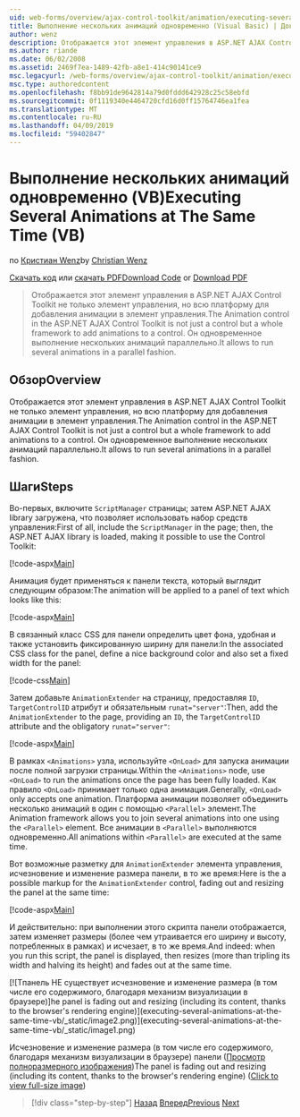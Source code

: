 ```yaml
---
uid: web-forms/overview/ajax-control-toolkit/animation/executing-several-animations-at-the-same-time-vb
title: Выполнение нескольких анимаций одновременно (Visual Basic) | Документация Майкрософт
author: wenz
description: Отображается этот элемент управления в ASP.NET AJAX Control Toolkit не только элемент управления, но всю платформу для добавления анимации в элемент управления. Он позволяет выполнять severa...
ms.author: riande
ms.date: 06/02/2008
ms.assetid: 2469f7ea-1489-42fb-a8e1-414c90141ce9
msc.legacyurl: /web-forms/overview/ajax-control-toolkit/animation/executing-several-animations-at-the-same-time-vb
msc.type: authoredcontent
ms.openlocfilehash: f8bb91de9642814a79d0fddd642928c25c58ebfd
ms.sourcegitcommit: 0f1119340e4464720cfd16d0ff15764746ea1fea
ms.translationtype: MT
ms.contentlocale: ru-RU
ms.lasthandoff: 04/09/2019
ms.locfileid: "59402847"
---
```

# <a name="executing-several-animations-at-the-same-time-vb"></a><span data-ttu-id="e946a-104">Выполнение нескольких анимаций одновременно (VB)</span><span class="sxs-lookup"><span data-stu-id="e946a-104">Executing Several Animations at The Same Time (VB)</span></span>

<span data-ttu-id="e946a-105">по [Кристиан Wenz](https://github.com/wenz)</span><span class="sxs-lookup"><span data-stu-id="e946a-105">by [Christian Wenz](https://github.com/wenz)</span></span>

<span data-ttu-id="e946a-106">[Скачать код](http://download.microsoft.com/download/f/9/a/f9a26acd-8df4-4484-8a18-199e4598f411/Animation2.vb.zip) или [скачать PDF](http://download.microsoft.com/download/6/7/1/6718d452-ff89-4d3f-a90e-c74ec2d636a3/animation2VB.pdf)</span><span class="sxs-lookup"><span data-stu-id="e946a-106">[Download Code](http://download.microsoft.com/download/f/9/a/f9a26acd-8df4-4484-8a18-199e4598f411/Animation2.vb.zip) or [Download PDF](http://download.microsoft.com/download/6/7/1/6718d452-ff89-4d3f-a90e-c74ec2d636a3/animation2VB.pdf)</span></span>

> <span data-ttu-id="e946a-107">Отображается этот элемент управления в ASP.NET AJAX Control Toolkit не только элемент управления, но всю платформу для добавления анимации в элемент управления.</span><span class="sxs-lookup"><span data-stu-id="e946a-107">The Animation control in the ASP.NET AJAX Control Toolkit is not just a control but a whole framework to add animations to a control.</span></span> <span data-ttu-id="e946a-108">Он одновременное выполнение нескольких анимаций параллельно.</span><span class="sxs-lookup"><span data-stu-id="e946a-108">It allows to run several animations in a parallel fashion.</span></span>


## <a name="overview"></a><span data-ttu-id="e946a-109">Обзор</span><span class="sxs-lookup"><span data-stu-id="e946a-109">Overview</span></span>

<span data-ttu-id="e946a-110">Отображается этот элемент управления в ASP.NET AJAX Control Toolkit не только элемент управления, но всю платформу для добавления анимации в элемент управления.</span><span class="sxs-lookup"><span data-stu-id="e946a-110">The Animation control in the ASP.NET AJAX Control Toolkit is not just a control but a whole framework to add animations to a control.</span></span> <span data-ttu-id="e946a-111">Он одновременное выполнение нескольких анимаций параллельно.</span><span class="sxs-lookup"><span data-stu-id="e946a-111">It allows to run several animations in a parallel fashion.</span></span>

## <a name="steps"></a><span data-ttu-id="e946a-112">Шаги</span><span class="sxs-lookup"><span data-stu-id="e946a-112">Steps</span></span>

<span data-ttu-id="e946a-113">Во-первых, включите `ScriptManager` страницы; затем ASP.NET AJAX library загружена, что позволяет использовать набор средств управления:</span><span class="sxs-lookup"><span data-stu-id="e946a-113">First of all, include the `ScriptManager` in the page; then, the ASP.NET AJAX library is loaded, making it possible to use the Control Toolkit:</span></span>

[!code-aspx[Main](executing-several-animations-at-the-same-time-vb/samples/sample1.aspx)]

<span data-ttu-id="e946a-114">Анимация будет применяться к панели текста, который выглядит следующим образом:</span><span class="sxs-lookup"><span data-stu-id="e946a-114">The animation will be applied to a panel of text which looks like this:</span></span>

[!code-aspx[Main](executing-several-animations-at-the-same-time-vb/samples/sample2.aspx)]

<span data-ttu-id="e946a-115">В связанный класс CSS для панели определить цвет фона, удобная и также установить фиксированную ширину для панели:</span><span class="sxs-lookup"><span data-stu-id="e946a-115">In the associated CSS class for the panel, define a nice background color and also set a fixed width for the panel:</span></span>

[!code-css[Main](executing-several-animations-at-the-same-time-vb/samples/sample3.css)]

<span data-ttu-id="e946a-116">Затем добавьте `AnimationExtender` на страницу, предоставляя `ID`, `TargetControlID` атрибут и обязательным `runat="server"`:</span><span class="sxs-lookup"><span data-stu-id="e946a-116">Then, add the `AnimationExtender` to the page, providing an `ID`, the `TargetControlID` attribute and the obligatory `runat="server"`:</span></span>

[!code-aspx[Main](executing-several-animations-at-the-same-time-vb/samples/sample4.aspx)]

<span data-ttu-id="e946a-117">В рамках `<Animations>` узла, используйте `<OnLoad>` для запуска анимации после полной загрузки страницы.</span><span class="sxs-lookup"><span data-stu-id="e946a-117">Within the `<Animations>` node, use `<OnLoad>` to run the animations once the page has been fully loaded.</span></span> <span data-ttu-id="e946a-118">Как правило `<OnLoad>` принимает только одна анимация.</span><span class="sxs-lookup"><span data-stu-id="e946a-118">Generally, `<OnLoad>` only accepts one animation.</span></span> <span data-ttu-id="e946a-119">Платформа анимации позволяет объединить несколько анимаций в один с помощью `<Parallel>` элемент.</span><span class="sxs-lookup"><span data-stu-id="e946a-119">The Animation framework allows you to join several animations into one using the `<Parallel>` element.</span></span> <span data-ttu-id="e946a-120">Все анимации в `<Parallel>` выполняются одновременно.</span><span class="sxs-lookup"><span data-stu-id="e946a-120">All animations within `<Parallel>` are executed at the same time.</span></span>

<span data-ttu-id="e946a-121">Вот возможные разметку для `AnimationExtender` элемента управления, исчезновение и изменение размера панели, в то же время:</span><span class="sxs-lookup"><span data-stu-id="e946a-121">Here is the a possible markup for the `AnimationExtender` control, fading out and resizing the panel at the same time:</span></span>

[!code-aspx[Main](executing-several-animations-at-the-same-time-vb/samples/sample5.aspx)]

<span data-ttu-id="e946a-122">И действительно: при выполнении этого скрипта панели отображается, затем изменяет размеры (более чем утраивается его ширину и высоту, потребленных в рамках) и исчезает, в то же время.</span><span class="sxs-lookup"><span data-stu-id="e946a-122">And indeed: when you run this script, the panel is displayed, then resizes (more than tripling its width and halving its height) and fades out at the same time.</span></span>


[![T<span data-ttu-id="e946a-123">панель HE существует исчезновение и изменение размера (в том числе его содержимого, благодаря механизм визуализации в браузере)]</span><span class="sxs-lookup"><span data-stu-id="e946a-123">he panel is fading out and resizing (including its content, thanks to the browser's rendering engine)]</span></span>(executing-several-animations-at-the-same-time-vb/_static/image2.png)](executing-several-animations-at-the-same-time-vb/_static/image1.png)

<span data-ttu-id="e946a-124">Исчезновение и изменение размера (в том числе его содержимого, благодаря механизм визуализации в браузере) панели ([Просмотр полноразмерного изображения](executing-several-animations-at-the-same-time-vb/_static/image3.png))</span><span class="sxs-lookup"><span data-stu-id="e946a-124">The panel is fading out and resizing (including its content, thanks to the browser's rendering engine) ([Click to view full-size image](executing-several-animations-at-the-same-time-vb/_static/image3.png))</span></span>

> [!div class="step-by-step"]
> <span data-ttu-id="e946a-125">[Назад](adding-animation-to-a-control-vb.md)
> [Вперед](executing-several-animations-after-each-other-vb.md)</span><span class="sxs-lookup"><span data-stu-id="e946a-125">[Previous](adding-animation-to-a-control-vb.md)
[Next](executing-several-animations-after-each-other-vb.md)</span></span>
